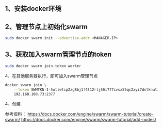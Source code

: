 1、安装docker环境
----


2、管理节点上初始化swarm
----
```bash
sudo docker swarm init --advertise-addr <MANAGER-IP>
```

3、获取加入swarm管理节点的token
----
```bash
sudo docker swarm join-token worker
```
4、在其他服务器执行，即可加入swarm管理节点
```bash
docker swarm join \
    --token SWMTKN-1-5wtlwtip2zg8bj1f4l12rlj66i777ivsx55qs2xyi7dntknuti-d8sxx8x72aisv64neb42vslgg \
    192.168.100.73:2377
```
4、创建

参考资料：
https://docs.docker.com/engine/swarm/swarm-tutorial/create-swarm/
https://docs.docker.com/engine/swarm/swarm-tutorial/add-nodes/